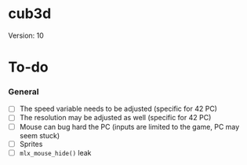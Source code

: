 # cub3d
Version: 10

# To-do
### General
- [ ] The speed variable needs to be adjusted (specific for 42 PC)
- [ ] The resolution may be adjusted as well (specific for 42 PC)
- [ ] Mouse can bug hard the PC (inputs are limited to the game, PC may seem stuck)
- [ ] Sprites
- [ ] `mlx_mouse_hide()` leak
